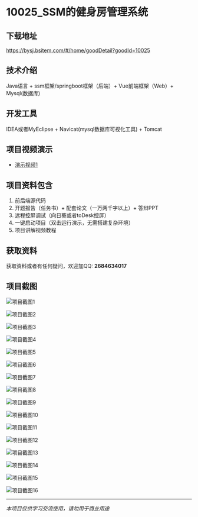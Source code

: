 # 10025_SSM的健身房管理系统

## 下载地址
https://bysj.bsitem.com/#/home/goodDetail?goodId=10025

## 技术介绍
Java语言 + ssm框架/springboot框架（后端）+ Vue前端框架（Web）+ Mysql(数据库)

## 开发工具
IDEA或者MyEclipse + Navicat(mysql数据库可视化工具) + Tomcat

## 项目视频演示
- [演示视频1](https://graduation-images.oss-cn-beijing.aliyuncs.com/videos/10025/052--SSM的健身房管理系统演示录像2023abo.mp4)

## 项目资料包含
1. 前后端源代码
2. 开题报告（任务书）+ 配套论文（一万两千字以上）+ 答辩PPT
3. 远程控屏调试（向日葵或者toDesk控屏）
4. 一键启动项目（双击运行演示，无需搭建复杂环境）
5. 项目讲解视频教程

## 获取资料
获取资料或者有任何疑问，欢迎加QQ: **2684634017**

## 项目截图
![项目截图1](https://graduation-images.oss-cn-beijing.aliyuncs.com/图片/10025/毕设论坛项目主图.jpg)

![项目截图2](https://graduation-images.oss-cn-beijing.aliyuncs.com/图片/10025/1.png)

![项目截图3](https://graduation-images.oss-cn-beijing.aliyuncs.com/图片/10025/2.png)

![项目截图4](https://graduation-images.oss-cn-beijing.aliyuncs.com/图片/10025/3.png)

![项目截图5](https://graduation-images.oss-cn-beijing.aliyuncs.com/图片/10025/4.png)

![项目截图6](https://graduation-images.oss-cn-beijing.aliyuncs.com/图片/10025/5.png)

![项目截图7](https://graduation-images.oss-cn-beijing.aliyuncs.com/图片/10025/6.png)

![项目截图8](https://graduation-images.oss-cn-beijing.aliyuncs.com/图片/10025/7.png)

![项目截图9](https://graduation-images.oss-cn-beijing.aliyuncs.com/图片/10025/8.png)

![项目截图10](https://graduation-images.oss-cn-beijing.aliyuncs.com/图片/10025/9.png)

![项目截图11](https://graduation-images.oss-cn-beijing.aliyuncs.com/图片/10025/10.png)

![项目截图12](https://graduation-images.oss-cn-beijing.aliyuncs.com/图片/10025/11.png)

![项目截图13](https://graduation-images.oss-cn-beijing.aliyuncs.com/图片/10025/12.png)

![项目截图14](https://graduation-images.oss-cn-beijing.aliyuncs.com/图片/10025/13.png)

![项目截图15](https://graduation-images.oss-cn-beijing.aliyuncs.com/图片/10025/14.png)

![项目截图16](https://graduation-images.oss-cn-beijing.aliyuncs.com/图片/10025/15.png)

---
*本项目仅供学习交流使用，请勿用于商业用途*
